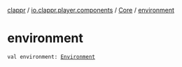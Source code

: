 [clappr](../../index.md) / [io.clappr.player.components](../index.md) / [Core](index.md) / [environment](./environment.md)

# environment

`val environment: `[`Environment`](../../io.clappr.player.utils/-environment/index.md)